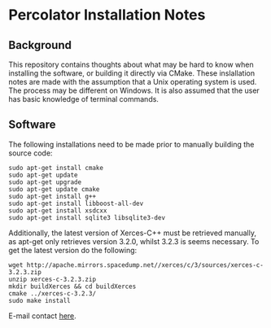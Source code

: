 # Percolator Installation Notes

##   Background

This repository contains thoughts about what may be hard to know when installing the software, or building it directly via CMake. These inslallation notes are made with the assumption that a Unix operating system is used. The process may be different on Windows. It is also assumed that the user has basic knowledge of terminal commands.

##  Software
The following installations need to be made prior to manually building the source code:

```shell
sudo apt-get install cmake
sudo apt-get update
sudo apt-get upgrade
sudo apt-get update cmake
sudo apt-get install g++
sudo apt-get install libboost-all-dev
sudo apt-get install xsdcxx
sudo apt-get install sqlite3 libsqlite3-dev
```
Additionally, the latest version of Xerces-C++ must be retrieved manually, as apt-get only retrieves version 3.2.0, whilst 3.2.3 is seems necessary. To get the latest version do the following:


```shell
wget http://apache.mirrors.spacedump.net//xerces/c/3/sources/xerces-c-3.2.3.zip
unzip xerces-c-3.2.3.zip 
mkdir buildXerces && cd buildXerces
cmake ../xerces-c-3.2.3/
sudo make install
```


<p align="left" vertical-align="bottom">
E-mail contact <a href="mailto:marcus.andersson@scilifelab.se">here</a>.
</p>
